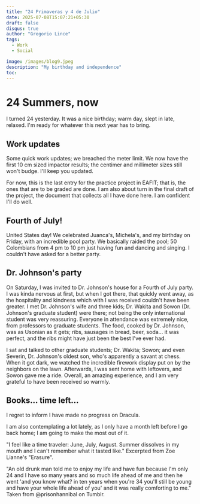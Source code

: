 ```yaml
---
title: "24 Primaveras y 4 de Julio"
date: 2025-07-08T15:07:21+05:30
draft: false 
disqus: true
author: "Gregorio Lince"
tags:
  - Work
  - Social

image: /images/blog9.jpeg
description: "My birthday and independence"
toc:
---
```


# 24 Summers, now

I turned 24 yesterday. It was a nice birthday; warm day, slept in late, relaxed. I'm ready for whatever this next year has to bring.

## Work updates

Some quick work updates; we breached the meter limit. We now have the first 10 cm sized impactor results; the centimer and millimeter sizes still won't budge. I'll keep you updated.

For now, this is the last entry for the practice project in EAFIT; that is, the ones that are to be graded are done. I am also about turn in the final draft of the project, the document that collects all I have done here. I am confident I'll do well.

## Fourth of July!

United States day! We celebrated Juanca's, Michela's, and my birthday on Friday, with an incredible pool party. We basically raided the pool; 50 Colombians from 4 pm to 10 pm just having fun and dancing and singing. I couldn't have asked for a better party. 

## Dr. Johnson's party

On Saturday, I was invited to Dr. Johnson's house for a Fourth of July party. I was kinda nervous at first, but when I got there, that quickly went away, as the hospitality and kindness which with I was received couldn't have been greater. I met Dr. Johnson's wife and three kids; Dr. Wakita and Sowon (Dr. Johnson's graduate student) were there; not being the only international student was very reassuring. Everyone in attendance was extremely nice, from professors to graduate students. The food, cooked by Dr. Johnson, was as Usonian as it gets; ribs, sausages in bread, beer, soda... it was perfect, and the ribs might have just been the best I've ever had.

I sat and talked to other graduate students; Dr. Wakita; Sowon; and even Severin, Dr. Johnson's oldest son, who's apparently a savant at chess. When it got dark, we watched the incredible firework display put on by the neighbors on the lawn. Afterwards, I was sent home with leftovers, and Sowon gave me a ride. Overall, an amazing experience, and I am very grateful to have been received so warmly.

## Books... time left...

I regret to inform I have made no progress on Dracula. 

I am also contemplating a lot lately, as I only have a month left before I go back home; I am going to make the most out of it.

"I feel like a time traveler: June, July, August. Summer dissolves in my mouth and I can't remember what it tasted like." Excerpted from Zoe Lianne's "Erasure".

"An old drunk man told me to enjoy my life and have fun because I'm only 24 and I have so many years and so much life ahead of me and then he went 'and you know what? in ten years when you're 34 you'll still be young and have your whole life ahead of you' and it was really comforting to me." Taken from @prisonhannibal on Tumblr.